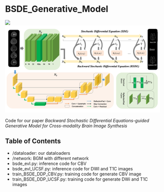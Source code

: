 # BSDE_Generative_Model

![](asserts/overview_0618.png)
![](asserts/Network_new.png)

Code for our paper 
*Backward Stochastic Differential Equations-guided Generative Model for Cross-modality Brain Image Synthesis*

## Table of Contents
- /dataloader: our dataloaders
- /network: BGM with different network 
- bsde_evl.py: inference code for CBV
- bsde_evl_UCSF.py: inference code for DWI and T1C images
- train_BSDE_DDP_CBV.py: training code for generate CBV image
- train_BSDE_DDP_UCSF.py: training code for generate DWi and T1C images
